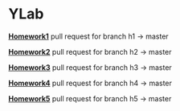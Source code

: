 # YLab

**[Homework1](https://github.com/annasergeevaGIT/YLab/pull/4)** pull request for branch h1 -> master

**[Homework2](https://github.com/annasergeevaGIT/YLab/pull/7)** pull request for branch h2 -> master

**[Homework3](https://github.com/annasergeevaGIT/YLab/pull/8)** pull request for branch h3 -> master

**[Homework4](https://github.com/annasergeevaGIT/YLab/pull/9)** pull request for branch h4 -> master

**[Homework5](https://github.com/annasergeevaGIT/YLab/pull/12)** pull request for branch h5 -> master
